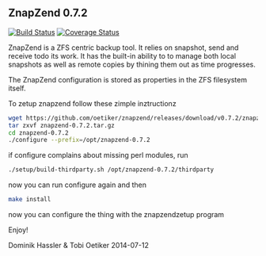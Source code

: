 ZnapZend 0.7.2
--------------

[![Build Status](https://travis-ci.org/oetiker/znapzend.svg?branch=master)](https://travis-ci.org/oetiker/znapzend)
[![Coverage Status](https://img.shields.io/coveralls/oetiker/znapzend.svg)](https://coveralls.io/r/oetiker/znapzend?branch=master)

ZnapZend is a ZFS centric backup tool. It relies on snapshot, send and
receive todo its work. It has the built-in ability to to manage both local
snapshots as well as remote copies by thining them out as time progresses.

The ZnapZend configuration is stored as properties in the ZFS filesystem
itself.

To zetup znapzend follow these zimple inztructionz

```sh
wget https://github.com/oetiker/znapzend/releases/download/v0.7.2/znapzend-0.7.2.tar.gz
tar zxvf znapzend-0.7.2.tar.gz
cd znapzend-0.7.2
./configure --prefix=/opt/znapzend-0.7.2
```
if configure complains about missing perl modules, run

```sh
./setup/build-thirdparty.sh /opt/znapzend-0.7.2/thirdparty
```

now you can run configure again and then

```sh
make install
```

now you can configure the thing with the znapzendzetup program

Enjoy!

Dominik Hassler & Tobi Oetiker
2014-07-12
